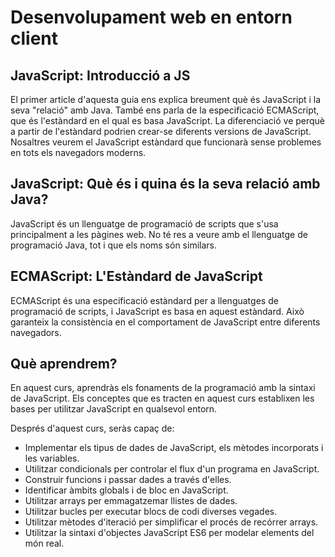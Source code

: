 # Desenvolupament web en entorn client

## JavaScript: Introducció a JS

El primer article d'aquesta guia ens explica breument què és JavaScript i la seva "relació" amb Java. També ens parla de la especificació ECMAScript, que és l'estàndard en el qual es basa JavaScript. La diferenciació ve perquè a partir de l'estàndard podrien crear-se diferents versions de JavaScript. Nosaltres veurem el JavaScript estàndard que funcionarà sense problemes en tots els navegadors moderns.

## JavaScript: Què és i quina és la seva relació amb Java?

JavaScript és un llenguatge de programació de scripts que s'usa principalment a les pàgines web. No té res a veure amb el llenguatge de programació Java, tot i que els noms són similars.

## ECMAScript: L'Estàndard de JavaScript

ECMAScript és una especificació estàndard per a llenguatges de programació de scripts, i JavaScript es basa en aquest estàndard. Això garanteix la consistència en el comportament de JavaScript entre diferents navegadors.

## Què aprendrem?

En aquest curs, aprendràs els fonaments de la programació amb la sintaxi de JavaScript. Els conceptes que es tracten en aquest curs establixen les bases per utilitzar JavaScript en qualsevol entorn.

Després d'aquest curs, seràs capaç de:

- Implementar els tipus de dades de JavaScript, els mètodes incorporats i les variables.
- Utilitzar condicionals per controlar el flux d'un programa en JavaScript.
- Construir funcions i passar dades a través d'elles.
- Identificar àmbits globals i de bloc en JavaScript.
- Utilitzar arrays per emmagatzemar llistes de dades.
- Utilitzar bucles per executar blocs de codi diverses vegades.
- Utilitzar mètodes d'iteració per simplificar el procés de recórrer arrays.
- Utilitzar la sintaxi d'objectes JavaScript ES6 per modelar elements del món real.
